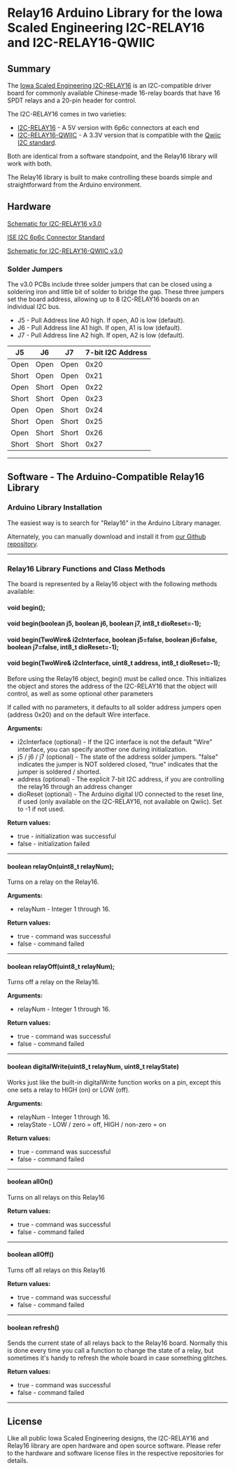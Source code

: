 # Relay16 Arduino Library for the Iowa Scaled Engineering I2C-RELAY16 and I2C-RELAY16-QWIIC

## Summary

The [Iowa Scaled Engineering I2C-RELAY16](https://www.iascaled.com/store/I2C-RELAY16) is an I2C-compatible driver board for
commonly available Chinese-made 16-relay boards that have 16 SPDT relays and a 20-pin header for control.

The I2C-RELAY16 comes in two varieties:
* [I2C-RELAY16](https://www.iascaled.com/store/I2C-RELAY16) - A 5V version with 6p6c connectors at each end
* [I2C-RELAY16-QWIIC](https://www.iascaled.com/store/I2C-RELAY16-QWIIC) - A 3.3V version that is compatible with the [Qwiic I2C standard](https://www.sparkfun.com/qwiic).

Both are identical from a software standpoint, and the Relay16 library will work with both.

The Relay16 library is built to make controlling these boards simple and straightforward from the Arduino environment.

## Hardware

[Schematic for I2C-RELAY16 v3.0](https://github.com/IowaScaledEngineering/i2c-relay16/raw/master/pg/i2c-relay16-v3.0-3cc69a9/i2c-relay16.pdf)

[ISE I2C 6p6c Connector Standard](https://www.iascaled.com/store/6P6C-I2C)

[Schematic for I2C-RELAY16-QWIIC v3.0](https://github.com/IowaScaledEngineering/i2c-relay16/raw/master/pg/i2c-relay16-qwiic-v3.0-38b1970/i2c-relay16-qwiic.pdf)

### Solder Jumpers

The v3.0 PCBs include three solder jumpers that can be closed using a soldering iron and little bit of solder to bridge the gap.   These three
jumpers set the board address, allowing up to 8 I2C-RELAY16 boards on an individual I2C bus.

* J5 - Pull Address line A0 high.  If open, A0 is low (default).
* J6 - Pull Address line A1 high.  If open, A1 is low (default).
* J7 - Pull Address line A2 high.  If open, A2 is low (default).

| J5    | J6    | J7    | 7-bit I2C Address |
|-------|-------|-------|-------------------|
| Open  | Open  | Open  | 0x20              |
| Short | Open  | Open  | 0x21              |
| Open  | Short | Open  | 0x22              |
| Short | Short | Open  | 0x23              |
| Open  | Open  | Short | 0x24              |
| Short | Open  | Short | 0x25              |
| Open  | Short | Short | 0x26              |
| Short | Short | Short | 0x27              |

-----

## Software - The Arduino-Compatible Relay16 Library

### Arduino Library Installation

The easiest way is to search for "Relay16" in the Arduino Library manager.

Alternately, you can manually download and install it from [our Github repository](https://github.com/IowaScaledEngineering/arduino-relay16).

-----

### Relay16 Library Functions and Class Methods

The board is represented by a Relay16 object with the following methods available:

#### void begin();
#### void begin(boolean j5, boolean j6, boolean j7, int8_t dioReset=-1);
#### void begin(TwoWire& i2cInterface, boolean j5=false, boolean j6=false, boolean j7=false, int8_t dioReset=-1);
#### void begin(TwoWire& i2cInterface, uint8_t address, int8_t dioReset=-1);

Before using the Relay16 object, begin() must be called once. This initializes the object and stores the address of the I2C-RELAY16 that the object will control,
as well as some optional other parameters

If called with no parameters, it defaults to all solder address jumpers open (address 0x20) and on the default Wire interface.

__Arguments:__
* i2cInterface (optional) - If the I2C interface is not the default "Wire" interface, you can specify another one during initialization.
* j5 / j6 / j7 (optional) - The state of the address solder jumpers.  "false" indicates the jumper is NOT soldered closed, "true" indicates that the jumper is soldered / shorted.
* address (optional) - The explicit 7-bit I2C address, if you are controlling the relay16 through an address changer
* dioReset (optional) - The Arduino digital I/O connected to the reset line, if used (only available on the I2C-RELAY16, not available on Qwiic).  Set to -1 if not used.

__Return values:__
* true - initialization was successful
* false - initialization failed

-----

#### boolean relayOn(uint8_t relayNum);

Turns on a relay on the Relay16.

__Arguments:__
* relayNum - Integer 1 through 16.

__Return values:__
* true - command was successful
* false - command failed

-----

#### boolean relayOff(uint8_t relayNum);

Turns off a relay on the Relay16.

__Arguments:__
* relayNum - Integer 1 through 16.

__Return values:__
* true - command was successful
* false - command failed

-----

#### boolean digitalWrite(uint8_t relayNum, uint8_t relayState)

Works just like the built-in digitalWrite function works on a pin, except this one sets a relay to HIGH (on) or LOW (off).

__Arguments:__
* relayNum - Integer 1 through 16.
* relayState - LOW / zero = off, HIGH / non-zero = on

__Return values:__
* true - command was successful
* false - command failed

-----

#### boolean allOn()

Turns on all relays on this Relay16

__Return values:__
* true - command was successful
* false - command failed

-----

#### boolean allOff()

Turns off all relays on this Relay16

__Return values:__
* true - command was successful
* false - command failed

-----

#### boolean refresh()

Sends the current state of all relays back to the Relay16 board.  Normally this is done every time you call a function to change
the state of a relay, but sometimes it's handy to refresh the whole board in case something glitches.

__Return values:__
* true - command was successful
* false - command failed

-----

## License

Like all public Iowa Scaled Engineering designs, the I2C-RELAY16 and Relay16 library are open hardware and open source software.  Please refer to the hardware and software license files in the respective repositories for details.
